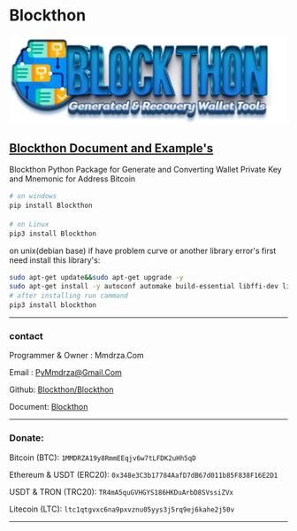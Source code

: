 # Blockthon

![](https://github.com/Blockthon/Blockthon/blob/main/media/Header.png)

## [Blockthon Document and Example's](https://github.com/Blockthon/Blockthon)

Blockthon Python Package for Generate and Converting Wallet Private Key and Mnemonic for Address Bitcoin

```bash
# on windows
pip install Blockthon

# on Linux
pip3 install Blockthon
```

on unix(debian base) if have problem curve or another library error's first need install this library's:
```bash
sudo apt-get update&&sudo apt-get upgrade -y
sudo apt-get install -y autoconf automake build-essential libffi-dev libtool pkg-config python3-dev
# after installing run cammand 
pip3 install blockthon
```

---


### contact

Programmer & Owner : Mmdrza.Com

Email : PyMmdrza@Gmail.Com

Github: [Blockthon/Blockthon](https://github.com/Blockthon/Blockthon)

Document: [Blockthon](https://blockthon.github.io/Blockthon)

---
### Donate:

Bitcoin (BTC): `1MMDRZA19y8RmmEEqjv6w7tLFDK2uHh5qD`

Ethereum & USDT (ERC20): `0x348e3C3b17784AafD7dB67d011b85F838F16E2D1`

USDT & TRON (TRC20): `TR4mA5quGVHGYS186HKDuArbD8SVssiZVx`

Litecoin (LTC): `ltc1qtgvxc6na9pxvznu05yys3j5rq9ej6kahe2j50v`



---


